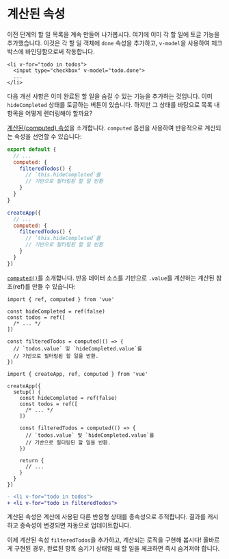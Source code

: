 # 계산된 속성

이전 단계의 할 일 목록을 계속 만들어 나가봅시다.
여기에 이미 각 할 일에 토글 기능을 추가했습니다.
이것은 각 할 일 객체에 `done` 속성을 추가하고,
`v-model`을 사용하여 체크박스에 바인딩함으로써 작동합니다.

```vue-html{2}
<li v-for="todo in todos">
  <input type="checkbox" v-model="todo.done">
  ...
</li>
```

다음 개선 사항은 이미 완료된 할 일을 숨길 수 있는 기능을 추가하는 것입니다.
이미 `hideCompleted` 상태를 토글하는 버튼이 있습니다.
하지만 그 상태를 바탕으로 목록 내 항목을 어떻게 렌더링해야 할까요?

<div class="options-api">

<a target="_blank" href="/guide/essentials/computed.html">계산된(computed) 속성</a>을 소개합니다.
`computed` 옵션을 사용하여 반응적으로 계산되는 속성을 선언할 수 있습니다:

<div class="sfc">

```js
export default {
  // ...
  computed: {
    filteredTodos() {
      // `this.hideCompleted`를
      // 기반으로 필터링된 할 일 반환
    }
  }
}
```

</div>
<div class="html">

```js
createApp({
  // ...
  computed: {
    filteredTodos() {
      // `this.hideCompleted`를
      // 기반으로 필터링된 할 일 반환
    }
  }
})
```

</div>

</div>
<div class="composition-api">

<a target="_blank" href="/guide/essentials/computed.html">`computed()`</a>를 소개합니다.
반응 데이터 소스를 기반으로 `.value`를 계산하는 계산된 참조(ref)를 만들 수 있습니다:

<div class="sfc">

```js{8-11}
import { ref, computed } from 'vue'

const hideCompleted = ref(false)
const todos = ref([
  /* ... */
])

const filteredTodos = computed(() => {
  // `todos.value` 및 `hideCompleted.value`를
  // 기반으로 필터링된 할 일을 반환.
})
```

</div>
<div class="html">

```js{10-13}
import { createApp, ref, computed } from 'vue'

createApp({
  setup() {
    const hideCompleted = ref(false)
    const todos = ref([
      /* ... */
    ])

    const filteredTodos = computed(() => {
      // `todos.value` 및 `hideCompleted.value`를
      // 기반으로 필터링된 할 일을 반환.
    })

    return {
      // ...
    }
  }
})
```

</div>

</div>

```diff
- <li v-for="todo in todos">
+ <li v-for="todo in filteredTodos">
```

계산된 속성은 계산에 사용된 다른 반응형 상태를 종속성으로 추적합니다.
결과를 캐시하고 종속성이 변경되면 자동으로 업데이트합니다.

이제 계산된 속성 `filteredTodos`을 추가하고, 계산되는 로직을 구현해 봅시다!
올바르게 구현된 경우, 완료된 항목 숨기기 상태일 때 할 일을 체크하면 즉시 숨겨져야 합니다.
